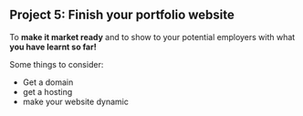 ## Project 5: Finish your portfolio website

To **make it market ready** and to show to your potential employers with what **you have learnt so far!**

Some things to consider:
* Get a domain
* get a hosting
* make your website dynamic
